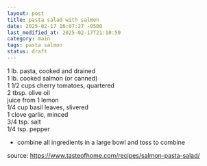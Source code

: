 ```yaml
---
layout: post
title: pasta salad with salmon
date: 2025-02-17 16:07:27 -0500
last_modified_at: 2025-02-17T21:10:50
category: main
tags: pasta salmon
status: draft
---
```


1 lb. pasta, cooked and drained  
1 lb. cooked salmon (or canned)  
1 1/2 cups cherry tomatoes, quartered  
2 tbsp. olive oil  
juice from 1 lemon  
1/4 cup basil leaves, slivered  
1 clove garlic, minced  
3/4 tsp. salt  
1/4 tsp. pepper  
* combine all ingredients in a large bowl and toss to combine

source: <https://www.tasteofhome.com/recipes/salmon-pasta-salad/>
